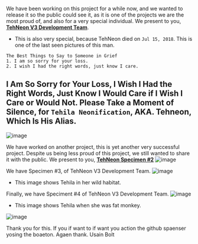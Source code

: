 We have been working on this project for a while now, and we wanted to release it so the public could see it, as it is one of the projects we are the most proud of, and also for a very special individual. We present to you, [**TehNeon V3 Development Team**](https://forums.vape.gg/index.php?members/tehneon.729/).

- This is also very special, because TehNeon died on `Jul 15, 2018`. This is one of the last seen pictures of this man. 

```
The Best Things to Say to Someone in Grief
1. I am so sorry for your loss.
2. I wish I had the right words, just know I care.
```

I Am So Sorry for Your Loss, I Wish I Had the Right Words, Just Know I Would Care if I Wish I Care or Would Not. Please Take a Moment of Silence, for `Tehila Neonification`, AKA. Tehneon, Which Is His Alias.
--
![image](https://user-images.githubusercontent.com/96917554/149058631-c446f11f-f371-4494-82d3-91092fd517d8.png)

We have worked on another project, this is yet another very successful project. Despite us being less proud of this project, we still wanted to share it with the public. We present to you, [**TehNeon Specimen #2**](https://github.com/tehneon)
![image](https://user-images.githubusercontent.com/96917554/149058891-a459af39-83a0-4e48-aaae-e379ae62a062.png)

We have Specimen #3, of TehNeon V3 Development Team.
![image](https://user-images.githubusercontent.com/62861393/149156076-abb30844-6788-41b5-8bd1-53909f6c8baa.png)
- This image shows Tehila in her wild habitat.

Finally, we have Speciment #4 of TehNeon V3 Development Team.
![image](https://user-images.githubusercontent.com/62861393/152442437-7597aeba-3016-46b4-be05-5da3d8541d1b.png)
- This image shows Tehila when she was fat monkey.

![image](https://user-images.githubusercontent.com/62861393/153329326-6d8642cc-4d73-4a75-8e7f-9391a938f9c3.png)

Thank you for this. If you if want to if want you action the github spaenser yosing the boaeton. Agaen thank. Usain Bolt
